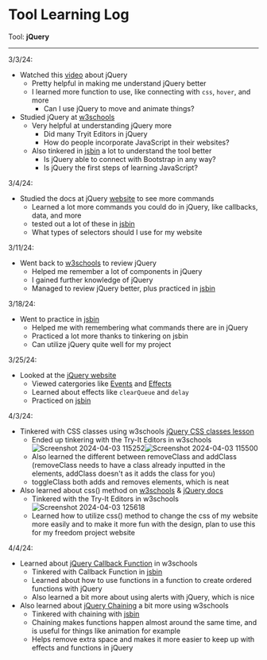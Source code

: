 # Tool Learning Log

Tool: **jQuery**

---

3/3/24:
* Watched this [video](https://www.youtube.com/watch?v=JjIvF0yikGU) about jQuery
  * Pretty helpful in making me understand jQuery better
  * I learned more function to use, like connecting with `css`, `hover`, and more
    * Can I use jQuery to move and animate things?
* Studied jQuery at [w3schools](https://www.w3schools.com/jquERy/default.asp)
  * Very helpful at understanding jQuery more
    * Did many Tryit Editors in jQuery
    * How do people incorporate JavaScript in their websites?
  * Also tinkered in [jsbin](https://jsbin.com/?html,output) a lot to understand the tool better
    * Is jQuery able to connect with Bootstrap in any way?
    * Is jQuery the first steps of learning JavaScript?

3/4/24:
* Studied the docs at jQuery [website](https://api.jquery.com/) to see more commands
  * Learned a lot more commands you could do in jQuery, like callbacks, data, and more
  * tested out a lot of these in [jsbin](https://jsbin.com/?html,output)
  * What types of selectors should I use for my website

3/11/24:
* Went back to [w3schools](https://www.w3schools.com/jquERy/default.asp) to review jQuery
  * Helped me remember a lot of components in jQuery
  * I gained further knowledge of jQuery
  * Managed to review jQuery better, plus practiced in [jsbin](https://jsbin.com/)

3/18/24:
* Went to practice in [jsbin](https://jsbin.com/)
  * Helped me with remembering what commands there are in jQuery
  * Practiced a lot more thanks to tinkering on jsbin
  * Can utilize jQuery quite well for my project

3/25/24: 
* Looked at the [jQuery website](https://jquery.com/)
  * Viewed catergories like [Events](https://api.jquery.com/category/events/) and [Effects](https://api.jquery.com/category/effects/)
  * Learned about effects like `clearQueue` and `delay`
  * Practiced on [jsbin](https://jsbin.com/naxodiperi/edit?html,css,output)
 
4/3/24:
* Tinkered with CSS classes using w3schools [jQuery CSS classes lesson](https://www.w3schools.com/jquERy/jquery_css_classes.asp)
  * Ended up tinkering with the Try-It Editors in w3schools ![Screenshot 2024-04-03 115252](https://github.com/simrans4258/sep10-freedom-project/assets/146861300/2ff0f37d-4944-46a3-98b7-1487d7843cd1)![Screenshot 2024-04-03 115500](https://github.com/simrans4258/sep10-freedom-project/assets/146861300/bd194413-df83-4fc5-a336-9de686f7d9b4)
  * Also learned the different between removeClass and addClass (removeClass needs to have a class already inputted in the elements, addClass doesn't as it adds the class for you)
  * toggleClass both adds and removes elements, which is neat
* Also learned about css() method on [w3schools](https://www.w3schools.com/jquERy/jquery_css.asp) & [jQuery docs](https://api.jquery.com/css/)
  * Tinkered with the Try-It Editors in w3schools ![Screenshot 2024-04-03 125618](https://github.com/simrans4258/sep10-freedom-project/assets/146861300/084d805f-5019-4f97-a308-ded8af54f23c)
  * Learned how to utilize css() method to change the css of my website more easily and to make it more fun with the design, plan to use this for my freedom project website

4/4/24:
* Learned about [jQuery Callback Function](https://www.w3schools.com/jquERy/jquery_callback.asp) in w3schools
  * Tinkered with Callback Function in [jsbin](https://jsbin.com/tuvamigaki/1/edit?html,output)
  * Learned about how to use functions in a function to create ordered functions with jQuery
  * Also learned a bit more about using alerts with jQuery, which is nice
* Also learned about [jQuery Chaining](https://www.w3schools.com/jquERy/jquery_chaining.asp) a bit more using w3schools
  * Tinkered with chaining with [jsbin](https://jsbin.com/huyecabuda/edit?html,output)
  * Chaining makes functions happen almost around the same time, and is useful for things like animation for example
  * Helps remove extra space and makes it more easier to keep up with effects and functions in jQuery
